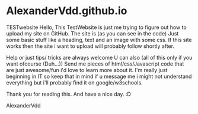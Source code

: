 # AlexanderVdd.github.io
TESTwebsite
Hello,
This TestWebsite is just me trying to figure out how to upload my site on GitHub.
The site is (as you can see in the code) Just some basic stuff like a heading, text and an image with some css.
If this site works then the site i want to upload will probably follow shortly after.

Help or just tips/ tricks are always welcome U can also (all of this only if you want ofcourse (Duh...)) 
Send me pieces of html/css/Javascript code that are just awesome/fun i'd love to learn more about it. 
I'm really just beginning in IT so keep that in mind if u message me i might not understand everything 
but i'll probably find it on google/w3schools.

Thank you for reading this.
And have a nice day. :D

AlexanderVdd

